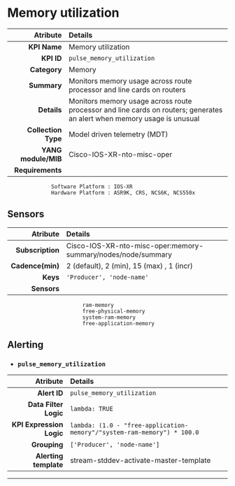 
Memory utilization
====
Atribute|Details
---:|:---
**KPI Name**    | Memory utilization
**KPI ID**      | `pulse_memory_utilization`
**Category**    | Memory
**Summary**     | Monitors memory usage across route processor and line cards on routers
**Details**     | Monitors memory usage across route processor and line cards on routers; generates an alert when memory usage is unusual
**Collection Type** | Model driven telemetry (MDT)
**YANG module/MIB** | Cisco-IOS-XR-nto-misc-oper
**Requirements**    |
                  Software Platform : IOS-XR
                  Hardware Platform : ASR9K, CRS, NCS6K, NCS550x
Sensors
---
Atribute|Details
---:|:---
**Subscription** | Cisco-IOS-XR-nto-misc-oper:memory-summary/nodes/node/summary
**Cadence(min)** | 2 (default), 2 (min), 15 (max) , 1 (incr)
**Keys**         | `'Producer', 'node-name'`
**Sensors**      |
                            ram-memory
                            free-physical-memory
                            system-ram-memory
                            free-application-memory
     
Alerting
---

* ### `pulse_memory_utilization`
Atribute|Details
---:|:---
**Alert ID**             | ```pulse_memory_utilization```
**Data Filter Logic**    | ```lambda: TRUE```
**KPI Expression Logic** | ```lambda: (1.0 - "free-application-memory"/"system-ram-memory") * 100.0```
**Grouping**             | ```['Producer', 'node-name']```
**Alerting template**    | stream-stddev-activate-master-template
---

